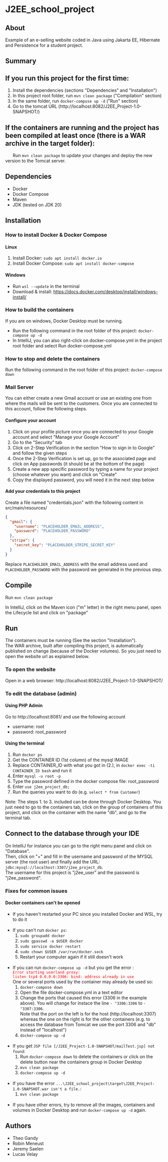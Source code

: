 # J2EE_school_project

## About

Example of an e-selling website coded in Java using Jakarta EE, Hibernate and Persistence for a student project.

## Summary

## If you run this project for the first time:

1. Install the dependencies (sections "Dependencies" and "Installation")
2. In this project root folder, run `mvn clean package` ("Compilation" section)
3. In the same folder, run `docker-compose up -d` ("Run" section)
4. Go to the tomcat URL (http://localhost:8082/J2EE_Project-1.0-SNAPSHOT/)

## If the containers are running and the project has been compiled at least once (there is a WAR archive in the target folder):
&nbsp;&nbsp;&nbsp;&nbsp;&nbsp;&nbsp;Run `mvn clean package` to update your changes and deploy the new version to the Tomcat server.

## Dependencies

- Docker
- Docker Compose
- Maven
- JDK (tested on JDK 20)

## Installation

### How to install Docker & Docker Compose

#### Linux

1. Install Docker: `sudo apt install docker.io`
2. Install Docker Compose: `sudo apt install docker-compose`

#### Windows

- Run `wsl --update` in the terminal
- Download & install: https://docs.docker.com/desktop/install/windows-install/

### How to build the containers

If you are on windows, Docker Desktop must be running.

- Run the following command in the root folder of this project: `docker-compose up -d`
- In IntelliJ, you can also right-click on docker-compose.yml in the project root folder and select Run docker-compose.yml

### How to stop and delete the containers

Run the following command in the root folder of this project: `docker-compose down`

### Mail Server

You can either create a new Gmail account or use an existing one from where the mails will be sent to the customers.
Once you are connected to this account, follow the following steps.

#### Configure your account 

1. Click on your profile picture once you are connected to your Google account and select "Manage your Google Account"
2. Go to the "Security" tab
3. Click on 2-Step Verification in the section "How to sign in to Google" and follow the given steps
4. Once the 2-Step Verification is set up, go to the associated page and click on App passwords (it should be at the bottom of the page)
5. Create a new app specific password by typing a name for your project (choose whatever you want) and click on "Create"
6. Copy the displayed password, you will need it in the next step below

#### Add your credentials to this project

Create a file named "credentials.json" with the following content in src/main/resources/ <br>

```JSON
{
  "gmail": {
    "username": "PLACEHOLDER_EMAIL_ADDRESS",
    "password": "PLACEHOLDER_PASSWORD"
  },
  "stripe": {
    "secret_key": "PLACEHOLDER_STRIPE_SECRET_KEY"
  }
}
```

Replace `PLACEHOLDER_EMAIL_ADDRESS` with the email address used and `PLACEHOLDER_PASSWORD` with the password we generated in the previous step.

## Compile

Run `mvn clean package`

In IntelliJ, click on the Maven icon ("m" letter) in the right menu panel, open the Lifecycle list and click on "package" 

## Run

The containers must be running (See the section "Installation").<br>
The WAR archive, built after compiling this project, is automatically published on change (because of the Docker volumes). So you just need to open the website url as explained below.

### To open the website

Open in a web browser: http://localhost:8082/J2EE_Project-1.0-SNAPSHOT/

### To edit the database (admin)

#### Using PHP Admin

Go to http://localhost:8081/ and use the following account
- username: root
- password: root_password

#### Using the terminal

1. Run `docker ps`
2. Get the CONTAINER ID (1st column) of the mysql IMAGE
3. Replace CONTAINER_ID with what you got in (2.), in `docker exec -ti CONTAINER_ID bash` and run it
4. Enter `mysql -u root -p`
5. Type the password defined in the docker compose file: root_password
6. Enter `use j2ee_project_db;`
7. Run the queries you want to do (e.g. `select * from Customer`)

Note: The steps 1. to 3. included can be done through Docker Desktop. You just need to go to the containers tab, click on the group of containers of this project, and click on the container with the name "db", and go to the terminal tab.

## Connect to the database through your IDE

On IntelliJ for instance you can go to the right menu panel and click on "Database".<br>
Then, click on "+" and fill in the username and password of the MYSQL server (the root user) and finally add the URL: `jdbc:mysql://localhost:3307/j2ee_project_db`.<br>
The username for this project is "j2ee_user" and the password is "j2ee_password".

### Fixes for common issues

#### Docker containers can't be opened

- If you haven't restarted your PC since you installed Docker and WSL, try to do it
<br><br>
- If you can't run `docker ps`:
  1. `sudo groupadd docker`
  2. `sudo gpasswd -a $USER docker`
  3. `sudo service docker restart`
  4. `sudo chown $USER /var/run/docker.sock`
  5. Restart your computer again if it still doesn't work
     <br><br>
- If you can run `docker-compose up -d` but you get the error :<br>
   <code style="color:red">Error starting userland proxy: listen tcp4 0.0.0.0:3306: bind: address already in use</code><br>
   One or several ports used by the container may already be used so:
  1. `docker-compose down`
  2. Open the file docker-compose.yml in a text editor
  3. Change the ports that caused this error (3306 in the example above). You will change for instace the line `- "3306:3306` to `- "3307:3306`. <br>Note that the port on the left is for the host (http://localhost:3307) whereas the one on the right is for the other containers (e.g. to access the database from Tomcat we use the port 3306 and "db" instead of "localhost")
  4. `docker-compose up -d`
<br><br>
- If you get `JSP file [/J2EE_Project-1.0-SNAPSHOT/mailTest.jsp] not found`:
  1. Run `docker-compose down` to delete the containers or click on the delete button near the containers group in Docker Desktop
  2. `mvn clean package`
  3. `docker-compose up -d`
<br><br>
- If you have the error `...\J2EE_school_project\target\J2EE_Project-1.0-SNAPSHOT.war isn't a file.`:
  1. `mvn clean package`
     <br><br>
- If you have other errors, try to remove all the images, containers and volumes in Docker Desktop and run `docker-compose up -d` again.
## Authors

- Theo Gandy
- Robin Meneust
- Jeremy Saelen
- Lucas Velay